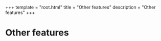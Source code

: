 +++
template = "root.html"
title = "Other features"
description = "Other features"
+++
# Other features